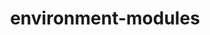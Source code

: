 ---
title: "environment-modules"
layout: cache
categories: [package, develop]
meta: {"versions": ["5.3.1"], "compilers": ["gcc@=11.4.0"], "oss": ["ubuntu22.04"], "platforms": ["linux"], "targets": ["x86_64_v3"], "stacks": ["root", "tutorial"], "num_specs": 3, "num_specs_by_stack": {"root": 3, "tutorial": 3}}
spec_details: [{"hash": "lumhxdytma6u5223f2da42kzsyrnrd22", "compiler": "gcc@=11.4.0", "versions": ["5.3.1"], "os": "ubuntu22.04", "platform": "linux", "target": "x86_64_v3", "variants": ["+X", "build_system=generic"], "stacks": ["root", "tutorial"], "size": "-", "tarball": "https://binaries.spack.io/develop/build_cache/linux-ubuntu22.04-x86_64_v3/gcc-11.4.0/environment-modules-5.3.1/linux-ubuntu22.04-x86_64_v3-gcc-11.4.0-environment-modules-5.3.1-lumhxdytma6u5223f2da42kzsyrnrd22.spack"}, {"hash": "bu44bhzxchnkjxnjbfmf6aat5qdps5gx", "compiler": "gcc@=11.4.0", "versions": ["5.3.1"], "os": "ubuntu22.04", "platform": "linux", "target": "x86_64_v3", "variants": ["+X", "build_system=generic"], "stacks": ["root", "tutorial"], "size": "-", "tarball": "https://binaries.spack.io/develop/build_cache/linux-ubuntu22.04-x86_64_v3/gcc-11.4.0/environment-modules-5.3.1/linux-ubuntu22.04-x86_64_v3-gcc-11.4.0-environment-modules-5.3.1-bu44bhzxchnkjxnjbfmf6aat5qdps5gx.spack"}, {"hash": "woosbve6qjs2wfcjyr2drjhcypb5m2pm", "compiler": "gcc@=11.4.0", "versions": ["5.3.1"], "os": "ubuntu22.04", "platform": "linux", "target": "x86_64_v3", "variants": ["+X", "build_system=generic"], "stacks": ["root", "tutorial"], "size": "-", "tarball": "https://binaries.spack.io/develop/build_cache/linux-ubuntu22.04-x86_64_v3/gcc-11.4.0/environment-modules-5.3.1/linux-ubuntu22.04-x86_64_v3-gcc-11.4.0-environment-modules-5.3.1-woosbve6qjs2wfcjyr2drjhcypb5m2pm.spack"}]
---